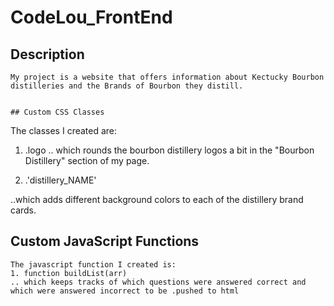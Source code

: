 # CodeLou_FrontEnd

## Description
```
My project is a website that offers information about Kectucky Bourbon distilleries and the Brands of Bourbon they distill.


## Custom CSS Classes
```
The classes I created are:
1. .logo
.. which rounds the bourbon distillery logos a bit in the "Bourbon Distillery" section of my page. 

2. .'distillery_NAME'

..which adds different background colors to each of the distillery brand cards.


## Custom JavaScript Functions
```
The javascript function I created is:
1. function buildList(arr)
.. which keeps tracks of which questions were answered correct and which were answered incorrect to be .pushed to html